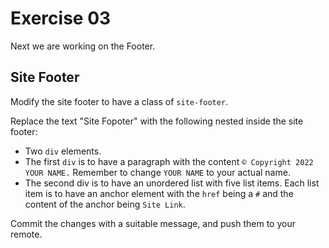 # Exercise 03

Next we are working on the Footer.

## Site Footer

Modify the site footer to have a class of `site-footer`.

Replace the text "Site Fopoter" with the following nested inside the site footer:
- Two `div` elements.
- The first `div` is to have a paragraph with the content `© Copyright 2022 YOUR NAME.` Remember to change `YOUR NAME` to your actual name.
- The second div is to have an unordered list with five list items. Each list item is to have an anchor element with the `href` being a `#` and the content of the anchor being `Site Link`.

Commit the changes with a suitable message, and push them to your remote.
